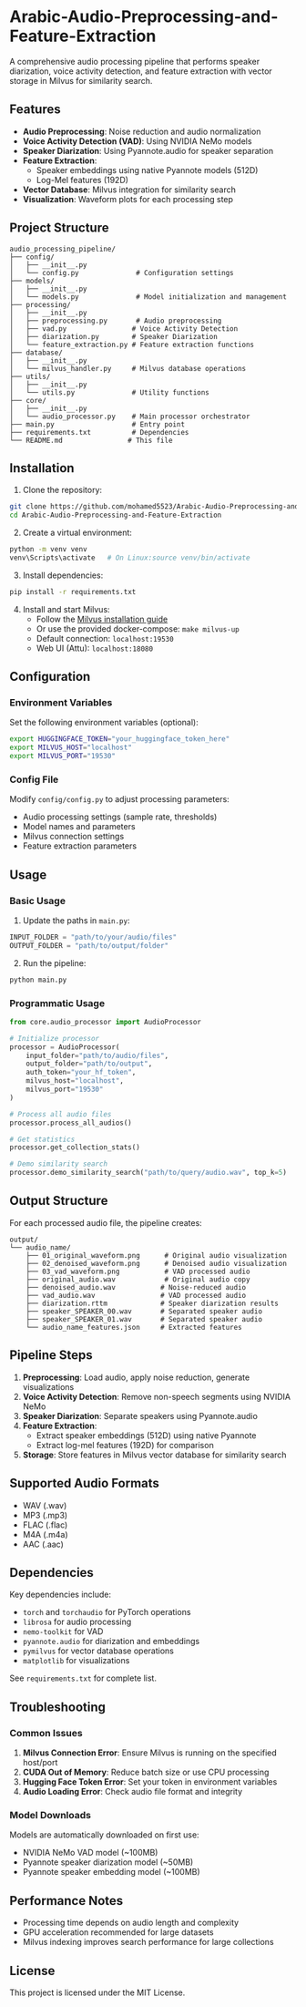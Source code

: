 # Arabic-Audio-Preprocessing-and-Feature-Extraction

A comprehensive audio processing pipeline that performs speaker diarization, voice activity detection, and feature extraction with vector storage in Milvus for similarity search.

## Features

- **Audio Preprocessing**: Noise reduction and audio normalization
- **Voice Activity Detection (VAD)**: Using NVIDIA NeMo models
- **Speaker Diarization**: Using Pyannote.audio for speaker separation
- **Feature Extraction**: 
  - Speaker embeddings using native Pyannote models (512D)
  - Log-Mel features (192D)
- **Vector Database**: Milvus integration for similarity search
- **Visualization**: Waveform plots for each processing step

## Project Structure

```
audio_processing_pipeline/
├── config/
│   ├── __init__.py
│   └── config.py              # Configuration settings
├── models/
│   ├── __init__.py
│   └── models.py              # Model initialization and management
├── processing/
│   ├── __init__.py
│   ├── preprocessing.py       # Audio preprocessing
│   ├── vad.py                # Voice Activity Detection
│   ├── diarization.py        # Speaker Diarization
│   └── feature_extraction.py # Feature extraction functions
├── database/
│   ├── __init__.py
│   └── milvus_handler.py     # Milvus database operations
├── utils/
│   ├── __init__.py
│   └── utils.py              # Utility functions
├── core/
│   ├── __init__.py
│   └── audio_processor.py    # Main processor orchestrator
├── main.py                   # Entry point
├── requirements.txt          # Dependencies
└── README.md                # This file
```

## Installation

1. Clone the repository:
```bash
git clone https://github.com/mohamed5523/Arabic-Audio-Preprocessing-and-Feature-Extraction
cd Arabic-Audio-Preprocessing-and-Feature-Extraction
```

2. Create a virtual environment:
```bash
python -m venv venv
venv\Scripts\activate   # On Linux:source venv/bin/activate
```

3. Install dependencies:
```bash
pip install -r requirements.txt
```

4. Install and start Milvus:
   - Follow the [Milvus installation guide](https://milvus.io/docs/install_standalone-docker.md)
   - Or use the provided docker-compose: `make milvus-up`
   - Default connection: `localhost:19530`
   - Web UI (Attu): `localhost:18080`

## Configuration

### Environment Variables

Set the following environment variables (optional):

```bash
export HUGGINGFACE_TOKEN="your_huggingface_token_here"
export MILVUS_HOST="localhost"
export MILVUS_PORT="19530"
```

### Config File

Modify `config/config.py` to adjust processing parameters:

- Audio processing settings (sample rate, thresholds)
- Model names and parameters
- Milvus connection settings
- Feature extraction parameters

## Usage

### Basic Usage

1. Update the paths in `main.py`:
```python
INPUT_FOLDER = "path/to/your/audio/files"
OUTPUT_FOLDER = "path/to/output/folder"
```

2. Run the pipeline:
```bash
python main.py
```

### Programmatic Usage

```python
from core.audio_processor import AudioProcessor

# Initialize processor
processor = AudioProcessor(
    input_folder="path/to/audio/files",
    output_folder="path/to/output",
    auth_token="your_hf_token",
    milvus_host="localhost",
    milvus_port="19530"
)

# Process all audio files
processor.process_all_audios()

# Get statistics
processor.get_collection_stats()

# Demo similarity search
processor.demo_similarity_search("path/to/query/audio.wav", top_k=5)
```

## Output Structure

For each processed audio file, the pipeline creates:

```
output/
└── audio_name/
    ├── 01_original_waveform.png      # Original audio visualization
    ├── 02_denoised_waveform.png      # Denoised audio visualization
    ├── 03_vad_waveform.png           # VAD processed audio
    ├── original_audio.wav            # Original audio copy
    ├── denoised_audio.wav           # Noise-reduced audio
    ├── vad_audio.wav                # VAD processed audio
    ├── diarization.rttm             # Speaker diarization results
    ├── speaker_SPEAKER_00.wav       # Separated speaker audio
    ├── speaker_SPEAKER_01.wav       # Separated speaker audio
    └── audio_name_features.json     # Extracted features
```

## Pipeline Steps

1. **Preprocessing**: Load audio, apply noise reduction, generate visualizations
2. **Voice Activity Detection**: Remove non-speech segments using NVIDIA NeMo
3. **Speaker Diarization**: Separate speakers using Pyannote.audio
4. **Feature Extraction**: 
   - Extract speaker embeddings (512D) using native Pyannote
   - Extract log-mel features (192D) for comparison
5. **Storage**: Store features in Milvus vector database for similarity search

## Supported Audio Formats

- WAV (.wav)
- MP3 (.mp3)
- FLAC (.flac)
- M4A (.m4a)
- AAC (.aac)

## Dependencies

Key dependencies include:
- `torch` and `torchaudio` for PyTorch operations
- `librosa` for audio processing
- `nemo-toolkit` for VAD
- `pyannote.audio` for diarization and embeddings
- `pymilvus` for vector database operations
- `matplotlib` for visualizations

See `requirements.txt` for complete list.

## Troubleshooting

### Common Issues

1. **Milvus Connection Error**: Ensure Milvus is running on the specified host/port
2. **CUDA Out of Memory**: Reduce batch size or use CPU processing
3. **Hugging Face Token Error**: Set your token in environment variables
4. **Audio Loading Error**: Check audio file format and integrity

### Model Downloads

Models are automatically downloaded on first use:
- NVIDIA NeMo VAD model (~100MB)
- Pyannote speaker diarization model (~50MB)
- Pyannote speaker embedding model (~100MB)

## Performance Notes

- Processing time depends on audio length and complexity
- GPU acceleration recommended for large datasets
- Milvus indexing improves search performance for large collections

## License

This project is licensed under the MIT License.

